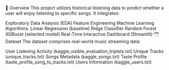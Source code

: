 🚀 Overview
This project utilizes historical listening data to predict whether a user will enjoy listening to specific songs. It integrates:

Exploratory Data Analysis (EDA)
Feature Engineering
Machine Learning Algorithms:
Linear Regression (baseline)
Ridge Classifier
Random Forest
XGBoost (selected model)
Real-Time Interactive Dashboard (Streamlit)
🗂️ Dataset
The dataset comprises real-world music streaming data:

User Listening Activity (kaggle_visible_evaluation_triplets.txt)
Unique Tracks (unique_tracks.txt)
Songs Metadata (kaggle_songs.txt)
Taste Profile (taste_profile_song_to_tracks.txt)
Users Information (kaggle_users.txt)
